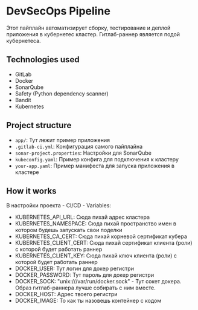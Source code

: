# DevSecOps Pipeline

Этот пайплайн автоматизирует сборку, тестирование  и деплой приложения в кубернетес кластер. 
Гитлаб-раннер является подой кубернетеса.

## Technologies used

- GitLab
- Docker
- SonarQube
- Safety (Python dependency scanner)
- Bandit
- Kubernetes

## Project structure

- `app/`: Тут лежит пример приложения
- `.gitlab-ci.yml`: Конфигурация самого пайплайна
- `sonar-project.properties`: Настройки для SonarQube
- `kubeconfig.yaml`: Пример конфига для подключения к кластеру
- `your-app.yaml`: Пример манифеста для запуска приложения в кластере


## How it works



В настройки проекта - CI/CD - Variables:
-  KUBERNETES_API_URL: Сюда пихай адрес кластера
-  KUBERNETES_NAMESPACE: Сюда пихай пространство имен в котором будешь запускать свои поделки
-  KUBERNETES_CA_CERT: Сюда пихай корневой сертификат кубера
- KUBERNETES_CLIENT_CERT: Сюда пихай сертификат клиента (роли) с которой будет работать раннер
-  KUBERNETES_CLIENT_KEY: Сюда пихай ключ клиента (роли) с которой будет работать раннер
-  DOCKER_USER: Тут логин для докер регистри
-  DOCKER_PASSWORD: Тут пароль для докер регистри
-  DOCKER_SOCK: "unix:///var/run/docker.sock" - Тут сокет докера. Образ гитлаб-раннера лучше собирать с ним вместе. 
-  DOCKER_HOST: Адрес твоего регистри
-  DOCKER_IMAGE: То как ты назовешь контейнер с кодом






